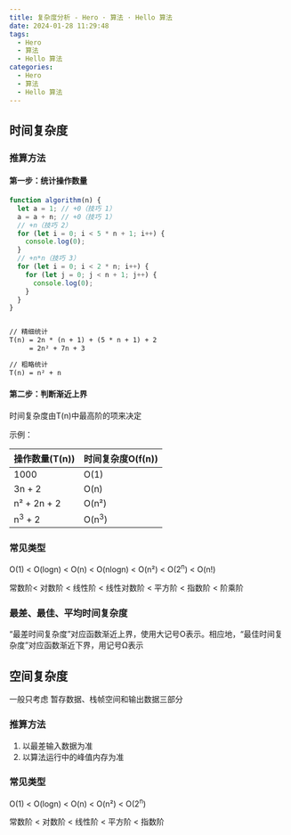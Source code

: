 ```yaml
---
title: 复杂度分析 - Hero · 算法 · Hello 算法
date: 2024-01-28 11:29:48
tags:
  - Hero
  - 算法
  - Hello 算法
categories:
  - Hero
  - 算法
  - Hello 算法
---
```


## 时间复杂度

### 推算方法

#### 第一步：统计操作数量

```javascript
function algorithm(n) {
  let a = 1; // +0（技巧 1）
  a = a + n; // +0（技巧 1）
  // +n（技巧 2）
  for (let i = 0; i < 5 * n + 1; i++) {
    console.log(0);
  }
  // +n*n（技巧 3）
  for (let i = 0; i < 2 * n; i++) {
    for (let j = 0; j < n + 1; j++) {
      console.log(0);
    }
  }
}
```

```txt

// 精细统计
T(n) = 2n * (n + 1) + (5 * n + 1) + 2
     = 2n² + 7n + 3

// 粗略统计
T(n) = n² + n
```

#### 第二步：判断渐近上界

时间复杂度由T(n)中最高阶的项来决定

示例：

| 操作数量(T(n))    | 时间复杂度O(f(n)) |
| ----------------- | ----------------- |
| 1000              | O(1)              |
| 3n + 2            | O(n)              |
| n² + 2n + 2       | O(n²)             |
| n<sup>3</sup> + 2 | O(n<sup>3</sup>)  |

### 常见类型

O(1) < O(logn) < O(n) < O(nlogn) < O(n²) < O(2<sup>n</sup>) < O(n!)

常数阶< 对数阶 < 线性阶 < 线性对数阶 < 平方阶 < 指数阶 < 阶乘阶

### 最差、最佳、平均时间复杂度

“最差时间复杂度”对应函数渐近上界，使用大记号O表示。相应地，“最佳时间复杂度”对应函数渐近下界，用记号Ω表示

## 空间复杂度

一般只考虑 暂存数据、栈帧空间和输出数据三部分

### 推算方法

1. 以最差输入数据为准
2. 以算法运行中的峰值内存为准

### 常见类型

O(1) < O(logn) < O(n) < O(n²) < O(2<sup>n</sup>)

常数阶 < 对数阶 < 线性阶 < 平方阶 < 指数阶
